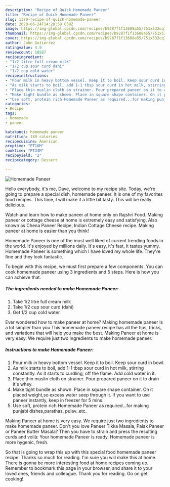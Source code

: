 ```yaml
---
description: "Recipe of Quick Homemade Paneer"
title: "Recipe of Quick Homemade Paneer"
slug: 1379-recipe-of-quick-homemade-paneer
date: 2020-06-24T14:28:59.839Z
image: https://img-global.cpcdn.com/recipes/b9287f1f13688a55/751x532cq70/homemade-paneer-recipe-main-photo.jpg
thumbnail: https://img-global.cpcdn.com/recipes/b9287f1f13688a55/751x532cq70/homemade-paneer-recipe-main-photo.jpg
cover: https://img-global.cpcdn.com/recipes/b9287f1f13688a55/751x532cq70/homemade-paneer-recipe-main-photo.jpg
author: John Gutierrez
ratingvalue: 4.9
reviewcount: 18587
recipeingredient:
- "1/2 litre full cream milk"
- "1/2 cup sour curd dahi"
- "1/2 cup cold water"
recipeinstructions:
- "Pour milk in heavy bottom vessel. Keep it to boil. Keep sour curd in bowl."
- "As milk starts to boil, add 1-1 tbsp sour curd in hot milk, stirring constantly. As it starts to curdling, off the flame. Add cold water in it."
- "Place thin muslin cloth on strainer. Pour prepared paneer on it to drain it&#39;s whey."
- "Make tight bundle as shown. Place in square shape container. On it placed weight,so excess water seep through it. If you want to use paneer instantly, keep in freezer for 5 mins."
- "Use soft, protein rich Homemade Paneer as required...for making punjabi dishes,parathas, pulav..etc."
categories:
- Recipe
tags:
- homemade
- paneer

katakunci: homemade paneer 
nutrition: 189 calories
recipecuisine: American
preptime: "PT10M"
cooktime: "PT34M"
recipeyield: "2"
recipecategory: Dessert

---
```



![Homemade Paneer](https://img-global.cpcdn.com/recipes/b9287f1f13688a55/751x532cq70/homemade-paneer-recipe-main-photo.jpg)

Hello everybody, it's me, Dave, welcome to my recipe site. Today, we're going to prepare a special dish, homemade paneer. It is one of my favorites food recipes. This time, I will make it a little bit tasty. This will be really delicious.

Watch and learn how to make paneer at home only on Rajshri Food. Making paneer or cottage cheese at home is extremely easy and satisfying. Also known as Chena Paneer Recipe, Indian Cottage Cheese recipe. Making paneer at home is easier than you think!

Homemade Paneer is one of the most well liked of current trending foods in the world. It's enjoyed by millions daily. It's easy, it's fast, it tastes yummy. Homemade Paneer is something which I have loved my whole life. They're fine and they look fantastic.


To begin with this recipe, we must first prepare a few components. You can cook homemade paneer using 3 ingredients and 5 steps. Here is how you can achieve that.

<!--inarticleads1-->

##### The ingredients needed to make Homemade Paneer:

1. Take 1/2 litre full cream milk
1. Take 1/2 cup sour curd (dahi)
1. Get 1/2 cup cold water


Ever wondered how to make paneer at home? Making homemade paneer is a lot simpler than you This homemade paneer recipe has all the tips, tricks, and variations that will help you make the best. Making Paneer at home is very easy. We require just two ingredients to make homemade paneer. 

<!--inarticleads2-->

##### Instructions to make Homemade Paneer:

1. Pour milk in heavy bottom vessel. Keep it to boil. Keep sour curd in bowl.
1. As milk starts to boil, add 1-1 tbsp sour curd in hot milk, stirring constantly. As it starts to curdling, off the flame. Add cold water in it.
1. Place thin muslin cloth on strainer. Pour prepared paneer on it to drain it&#39;s whey.
1. Make tight bundle as shown. Place in square shape container. On it placed weight,so excess water seep through it. If you want to use paneer instantly, keep in freezer for 5 mins.
1. Use soft, protein rich Homemade Paneer as required...for making punjabi dishes,parathas, pulav..etc.


Making Paneer at home is very easy. We require just two ingredients to make homemade paneer. Don&#39;t you love Paneer Tikka Masala, Palak Paneer or Paneer Butter Masala? Then you have to strain and press the resulting curds and voilà: Your homemade Paneer is ready. Homemade paneer is more hygenic, fresh. 

So that is going to wrap this up with this special food homemade paneer recipe. Thanks so much for reading. I'm sure you will make this at home. There is gonna be more interesting food at home recipes coming up. Remember to bookmark this page in your browser, and share it to your loved ones, friends and colleague. Thank you for reading. Go on get cooking!
